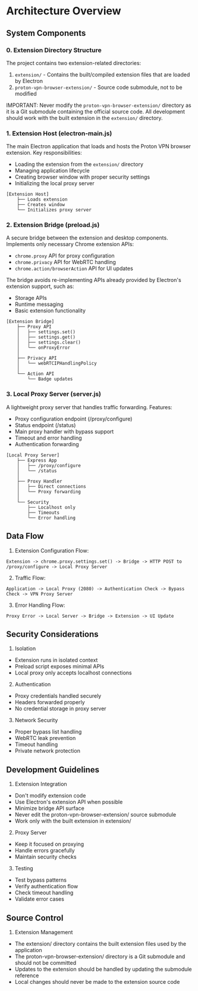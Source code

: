 # Architecture Overview

## System Components

### 0. Extension Directory Structure
The project contains two extension-related directories:

1. `extension/` - Contains the built/compiled extension files that are loaded by Electron
2. `proton-vpn-browser-extension/` - Source code submodule, not to be modified

IMPORTANT: Never modify the `proton-vpn-browser-extension/` directory as it is a Git submodule containing the official source code. All development should work with the built extension in the `extension/` directory.

### 1. Extension Host (electron-main.js)
The main Electron application that loads and hosts the Proton VPN browser extension. Key responsibilities:
- Loading the extension from the `extension/` directory
- Managing application lifecycle
- Creating browser window with proper security settings
- Initializing the local proxy server

```
[Extension Host]
    ├── Loads extension
    ├── Creates window
    └── Initializes proxy server
```

### 2. Extension Bridge (preload.js)
A secure bridge between the extension and desktop components. Implements only necessary Chrome extension APIs:
- `chrome.proxy` API for proxy configuration
- `chrome.privacy` API for WebRTC handling
- `chrome.action/browserAction` API for UI updates

The bridge avoids re-implementing APIs already provided by Electron's extension support, such as:
- Storage APIs
- Runtime messaging
- Basic extension functionality

```
[Extension Bridge]
    ├── Proxy API
    │   ├── settings.set()
    │   ├── settings.get()
    │   ├── settings.clear()
    │   └── onProxyError
    │
    ├── Privacy API
    │   └── webRTCIPHandlingPolicy
    │
    └── Action API
        └── Badge updates
```

### 3. Local Proxy Server (server.js)
A lightweight proxy server that handles traffic forwarding. Features:
- Proxy configuration endpoint (/proxy/configure)
- Status endpoint (/status)
- Main proxy handler with bypass support
- Timeout and error handling
- Authentication forwarding

```
[Local Proxy Server]
    ├── Express App
    │   ├── /proxy/configure
    │   └── /status
    │
    ├── Proxy Handler
    │   ├── Direct connections
    │   └── Proxy forwarding
    │
    └── Security
        ├── Localhost only
        ├── Timeouts
        └── Error handling
```

## Data Flow

1. Extension Configuration Flow:
```
Extension -> chrome.proxy.settings.set() -> Bridge -> HTTP POST to /proxy/configure -> Local Proxy Server
```

2. Traffic Flow:
```
Application -> Local Proxy (2080) -> Authentication Check -> Bypass Check -> VPN Proxy Server
```

3. Error Handling Flow:
```
Proxy Error -> Local Server -> Bridge -> Extension -> UI Update
```

## Security Considerations

1. Isolation
- Extension runs in isolated context
- Preload script exposes minimal APIs
- Local proxy only accepts localhost connections

2. Authentication
- Proxy credentials handled securely
- Headers forwarded properly
- No credential storage in proxy server

3. Network Security
- Proper bypass list handling
- WebRTC leak prevention
- Timeout handling
- Private network protection

## Development Guidelines

1. Extension Integration
- Don't modify extension code
- Use Electron's extension API when possible
- Minimize bridge API surface
- Never edit the proton-vpn-browser-extension/ source submodule
- Work only with the built extension in extension/

2. Proxy Server
- Keep it focused on proxying
- Handle errors gracefully
- Maintain security checks

3. Testing
- Test bypass patterns
- Verify authentication flow
- Check timeout handling
- Validate error cases

## Source Control

1. Extension Management
- The extension/ directory contains the built extension files used by the application
- The proton-vpn-browser-extension/ directory is a Git submodule and should not be committed
- Updates to the extension should be handled by updating the submodule reference
- Local changes should never be made to the extension source code